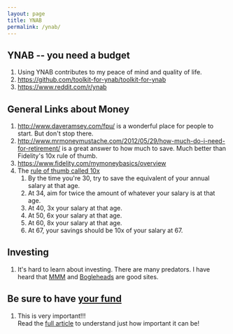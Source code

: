 ```yaml
---
layout: page
title: YNAB
permalink: /ynab/
---
```


## YNAB -- you need a budget

1. Using YNAB contributes to my peace of mind and quality of life.
1. https://github.com/toolkit-for-ynab/toolkit-for-ynab
1. https://www.reddit.com/r/ynab

## General Links about Money
1. http://www.daveramsey.com/fpu/ is a wonderful place for people to start.  But don't stop there.
2. http://www.mrmoneymustache.com/2012/05/29/how-much-do-i-need-for-retirement/ is a great answer to how much to save.  Much better than Fidelity's 10x rule of thumb.
1. https://www.fidelity.com/mymoneybasics/overview
1. The [rule of thumb called 10x](http://media.fidelity.com/assets/NetBenefits_VMS/995/267/Milestone_Video_Transcript.pdf)
   1. By the time you're 30, try to save the equivalent of your annual salary at that age.
   1. At 34, aim for twice the amount of whatever your salary is at that age.
   1. At 40, 3x your salary at that age.
   1. At 50, 6x your salary at that age.
   1. At 60, 8x your salary at that age.
   1. At 67, your savings should be 10x of your salary at 67.
   
## Investing
1. It's hard to learn about investing.   There are many predators.  I have heard that [MMM](http://www.mrmoneymustache.com/) and [Bogleheads](https://www.bogleheads.org/) are good sites.

## Be sure to have [your fund](http://mattpayne.org/money/2016/09/25/Money-Choose-Your-Own-Adventures.html)
1. This is very important!!!  
Read the [full article](http://mattpayne.org/money/2016/09/25/Money-Choose-Your-Own-Adventures.html)
to understand just how important it can be!
